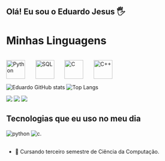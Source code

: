 ## Olá! Eu sou o Eduardo Jesus 🖐️

<div>
<h1>Minhas Linguagens</h1>
<div style="display: inline_block"><br>
<img align="center" alt="Python" height="50" width"50" src="https://cdn.jsdelivr.net/gh/devicons/devicon@latest/icons/python/python-original.svg" />
  &#8287;&#8287;&#8287;&#8287;&#8287;
<img align="center" alt="SQL" height="50" width"50" src="https://cdn.jsdelivr.net/gh/devicons/devicon@latest/icons/azuresqldatabase/azuresqldatabase-original.svg" />
  &#8287;&#8287;&#8287;&#8287;&#8287;
<img align="center" alt="C" height="50" width"50" src="https://cdn.jsdelivr.net/gh/devicons/devicon@latest/icons/c/c-original.svg" />
  &#8287;&#8287;&#8287;&#8287;&#8287;
<img align="center" alt="C++" height="50" width"50" src="https://cdn.jsdelivr.net/gh/devicons/devicon@latest/icons/cplusplus/cplusplus-original.svg" />
  &#8287;&#8287;&#8287;&#8287;&#8287;
</div>

![Eduardo GitHub stats](https://github-readme-stats.vercel.app/api?username=EdwJezus&show_icons=true&theme=chartreuse-dark&count_private=true)
![Top Langs](https://github-readme-stats.vercel.app/api/top-langs/?username=EdwJezus&layout=compact&theme=chartreuse-dark)

<div> 
  <a href = "mailto:eduuhjesus14@gmail.com"><img src="https://img.shields.io/badge/-Gmail-%23333?style=for-the-badge&logo=gmail&logoColor=white" target="_blank"></a>
  <a href="https://www.linkedin.com/in/eduardo-jesus-932342268" target="_blank"><img src="https://img.shields.io/badge/-LinkedIn-%230077B5?style=for-the-badge&logo=linkedin&logoColor=white" target="_blank"></a> 
  <a href="https://replit.com/@EduardoJezus" target="_blank"><img src="https://img.shields.io/badge/replit-667881?style=for-the-badge&logo=replit&logoColor=white" target="_blank"></a> 
</div>

## Tecnologias que eu uso no meu dia
<div style="display: inline_block">
  
  <img align="center" alt="python" src="https://img.shields.io/badge/Python-3776AB?style=for-the-badge&logo=python&logoColor=white" />
  <img align="center" alt="c." src="https://img.shields.io/badge/C-00599C?style=for-the-badge&logo=c&logoColor=white" />
  
</div><br/>

- 📒 Cursando terceiro semestre de Ciência da Computação.
